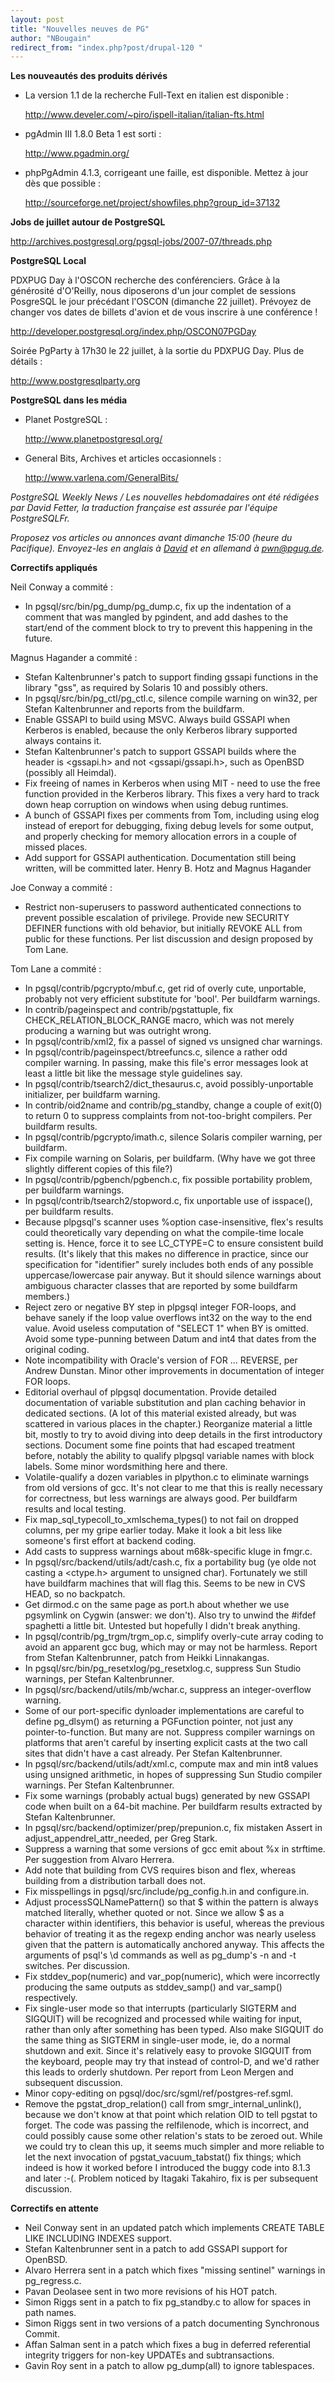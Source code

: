 ```yaml
---
layout: post
title: "Nouvelles neuves de PG"
author: "NBougain"
redirect_from: "index.php?post/drupal-120 "
---
```




<strong>Les nouveautés des produits dérivés</strong>

<ul>

<li>La version 1.1 de la recherche Full-Text en italien est disponible&nbsp;:

<a target="_blank" href="http://www.develer.com/%7Epiro/ispell-italian/italian-fts.html">http://www.develer.com/~piro/ispell-italian/italian-fts.html</a></li>

<li>pgAdmin III 1.8.0 Beta 1 est sorti&nbsp;:

<a target="_blank" href="http://www.pgadmin.org/">http://www.pgadmin.org/</a></li>

<li>phpPgAdmin 4.1.3, corrigeant une faille, est disponible. Mettez à jour dès que possible&nbsp;:

<a target="_blank" href="http://sourceforge.net/project/showfiles.php?group_id=37132">http://sourceforge.net/project/showfiles.php?group_id=37132</a></li>

</ul>

<p><strong>Jobs de juillet autour de PostgreSQL</strong></p>

<p><a target="_blank" href="http://archives.postgresql.org/pgsql-jobs/2007-07/threads.php">http://archives.postgresql.org/pgsql-jobs/2007-07/threads.php</a></p>

<p><strong>PostgreSQL Local</strong></p>

<p>PDXPUG Day à l'OSCON recherche des conférenciers. Grâce à la générosité d'O'Reilly, nous diposerons d'un jour complet de sessions PosgreSQL le jour précédant l'OSCON (dimanche 22 juillet). Prévoyez de changer vos dates de billets d'avion et de vous inscrire à une conférence !

<a target="_blank" href="http://developer.postgresql.org/index.php/OSCON07PGDay">http://developer.postgresql.org/index.php/OSCON07PGDay</a></p>

<p>Soirée PgParty à 17h30 le 22 juillet, à la sortie du PDXPUG Day. Plus de détails&nbsp;:

<a target="_blank" href="http://www.postgresqlparty.org">http://www.postgresqlparty.org</a></p>

<p><strong>PostgreSQL dans les média</strong></p>

<ul>

<li>Planet PostgreSQL&nbsp;:

<a target="_blank" href="http://www.planetpostgresql.org/">http://www.planetpostgresql.org/</a></li>

<li>General Bits, Archives et articles occasionnels&nbsp;:

<a target="_blank" href="http://www.varlena.com/GeneralBits/">http://www.varlena.com/GeneralBits/</a></li>

</ul>

<p><em>PostgreSQL Weekly News / Les nouvelles hebdomadaires ont été rédigées par David Fetter, la traduction française est assurée par l'équipe PostgreSQLFr.</em></p>

<p><em>Proposez vos articles ou annonces avant dimanche 15:00 (heure du Pacifique). Envoyez-les en anglais à <a href="mailto:david_AT_fetter_DOT_org">David</a> et en allemand à <a href="mailto:pwnATpgugDOT_DE">pwn@pgug.de</a>.</em></p>

<p><strong>Correctifs appliqués</strong></p>

<p>Neil Conway a commité&nbsp;:</p>

<ul>

<li>In pgsql/src/bin/pg_dump/pg_dump.c, fix up the indentation of a comment that was mangled by pgindent, and add dashes to the start/end of the comment block to try to prevent this happening in the future.</li>

</ul>

<p>Magnus Hagander a commité&nbsp;:</p>

<ul>

<li>Stefan Kaltenbrunner's patch to support finding gssapi functions in the library "gss", as required by Solaris 10 and possibly others.</li>

<li>In pgsql/src/bin/pg_ctl/pg_ctl.c, silence compile warning on win32, per Stefan Kaltenbrunner and reports from the buildfarm.</li>

<li>Enable GSSAPI to build using MSVC. Always build GSSAPI when Kerberos is enabled, because the only Kerberos library supported always contains it.</li>

<li>Stefan Kaltenbrunner's patch to support GSSAPI builds where the header is &lt;gssapi.h&gt; and not &lt;gssapi/gssapi.h&gt;, such as OpenBSD (possibly all Heimdal).</li>

<li>Fix freeing of names in Kerberos when using MIT - need to use the free function provided in the Kerberos library. This fixes a very hard to track down heap corruption on windows when using debug runtimes.</li>

<li>A bunch of GSSAPI fixes per comments from Tom, including using elog instead of ereport for debugging, fixing debug levels for some output, and properly checking for memory allocation errors in a couple of missed places.</li>

<li>Add support for GSSAPI authentication. Documentation still being written, will be committed later. Henry B. Hotz and Magnus Hagander</li>

</ul>

<p>Joe Conway a commité&nbsp;:</p>

<ul>

<li>Restrict non-superusers to password authenticated connections to prevent possible escalation of privilege. Provide new SECURITY DEFINER functions with old behavior, but initially REVOKE ALL from public for these functions. Per list discussion and design proposed by Tom Lane.</li>

</ul>

<p>Tom Lane a commité&nbsp;:</p>

<ul>

<li>In pgsql/contrib/pgcrypto/mbuf.c, get rid of overly cute, unportable, probably not very efficient substitute for 'bool'. Per buildfarm warnings.</li>

<li>In contrib/pageinspect and contrib/pgstattuple, fix CHECK_RELATION_BLOCK_RANGE macro, which was not merely producing a warning but was outright wrong.</li>

<li>In pgsql/contrib/xml2, fix a passel of signed vs unsigned char warnings.</li>

<li>In pgsql/contrib/pageinspect/btreefuncs.c, silence a rather odd compiler warning. In passing, make this file's error messages look at least a little bit like the message style guidelines say.</li>

<li>In pgsql/contrib/tsearch2/dict_thesaurus.c, avoid possibly-unportable initializer, per buildfarm warning.</li>

<li>In contrib/oid2name and contrib/pg_standby, change a couple of exit(0) to return 0 to suppress complaints from not-too-bright compilers. Per buildfarm results.</li>

<li>In pgsql/contrib/pgcrypto/imath.c, silence Solaris compiler warning, per buildfarm.</li>

<li>Fix compile warning on Solaris, per buildfarm. (Why have we got three slightly different copies of this file?)</li>

<li>In pgsql/contrib/pgbench/pgbench.c, fix possible portability problem, per buildfarm warnings.</li>

<li>In pgsql/contrib/tsearch2/stopword.c, fix unportable use of isspace(), per buildfarm results.</li>

<li>Because plpgsql's scanner uses %option case-insensitive, flex's results could theoretically vary depending on what the compile-time locale setting is. Hence, force it to see LC_CTYPE=C to ensure consistent build results. (It's likely that this makes no difference in practice, since our specification for "identifier" surely includes both ends of any possible uppercase/lowercase pair anyway. But it should silence warnings about ambiguous character classes that are reported by some buildfarm members.)</li>

<li>Reject zero or negative BY step in plpgsql integer FOR-loops, and behave sanely if the loop value overflows int32 on the way to the end value. Avoid useless computation of "SELECT 1" when BY is omitted. Avoid some type-punning between Datum and int4 that dates from the original coding.</li>

<li>Note incompatibility with Oracle's version of FOR ... REVERSE, per Andrew Dunstan. Minor other improvements in documentation of integer FOR loops.</li>

<li>Editorial overhaul of plpgsql documentation. Provide detailed documentation of variable substitution and plan caching behavior in dedicated sections. (A lot of this material existed already, but was scattered in various places in the chapter.) Reorganize material a little bit, mostly to try to avoid diving into deep details in the first introductory sections. Document some fine points that had escaped treatment before, notably the ability to qualify plpgsql variable names with block labels. Some minor wordsmithing here and there.</li>

<li>Volatile-qualify a dozen variables in plpython.c to eliminate warnings from old versions of gcc. It's not clear to me that this is really necessary for correctness, but less warnings are always good. Per buildfarm results and local testing.</li>

<li>Fix map_sql_typecoll_to_xmlschema_types() to not fail on dropped columns, per my gripe earlier today. Make it look a bit less like someone's first effort at backend coding.</li>

<li>Add casts to suppress warnings about m68k-specific kluge in fmgr.c.</li>

<li>In pgsql/src/backend/utils/adt/cash.c, fix a portability bug (ye olde not casting a &lt;ctype.h&gt; argument to unsigned char). Fortunately we still have buildfarm machines that will flag this. Seems to be new in CVS HEAD, so no backpatch.</li>

<li>Get dirmod.c on the same page as port.h about whether we use pgsymlink on Cygwin (answer: we don't). Also try to unwind the #ifdef spaghetti a little bit. Untested but hopefully I didn't break anything.</li>

<li>In pgsql/contrib/pg_trgm/trgm_op.c, simplify overly-cute array coding to avoid an apparent gcc bug, which may or may not be harmless. Report from Stefan Kaltenbrunner, patch from Heikki Linnakangas.</li>

<li>In pgsql/src/bin/pg_resetxlog/pg_resetxlog.c, suppress Sun Studio warnings, per Stefan Kaltenbrunner.</li>

<li>In pgsql/src/backend/utils/mb/wchar.c, suppress an integer-overflow warning.</li>

<li>Some of our port-specific dynloader implementations are careful to define pg_dlsym() as returning a PGFunction pointer, not just any pointer-to-function. But many are not. Suppress compiler warnings on platforms that aren't careful by inserting explicit casts at the two call sites that didn't have a cast already. Per Stefan Kaltenbrunner.</li>

<li>In pgsql/src/backend/utils/adt/xml.c, compute max and min int8 values using unsigned arithmetic, in hopes of suppressing Sun Studio compiler warnings. Per Stefan Kaltenbrunner.</li>

<li>Fix some warnings (probably actual bugs) generated by new GSSAPI code when built on a 64-bit machine. Per buildfarm results extracted by Stefan Kaltenbrunner.</li>

<li>In pgsql/src/backend/optimizer/prep/prepunion.c, fix mistaken Assert in adjust_appendrel_attr_needed, per Greg Stark.</li>

<li>Suppress a warning that some versions of gcc emit about %x in strftime. Per suggestion from Alvaro Herrera.</li>

<li>Add note that building from CVS requires bison and flex, whereas building from a distribution tarball does not.</li>

<li>Fix misspellings in pgsql/src/include/pg_config.h.in and configure.in.</li>

<li>Adjust processSQLNamePattern() so that $ within the pattern is always matched literally, whether quoted or not. Since we allow $ as a character within identifiers, this behavior is useful, whereas the previous behavior of treating it as the regexp ending anchor was nearly useless given that the pattern is automatically anchored anyway. This affects the arguments of psql's \d commands as well as pg_dump's -n and -t switches. Per discussion.</li>

<li>Fix stddev_pop(numeric) and var_pop(numeric), which were incorrectly producing the same outputs as stddev_samp() and var_samp() respectively.</li>

<li>Fix single-user mode so that interrupts (particularly SIGTERM and SIGQUIT) will be recognized and processed while waiting for input, rather than only after something has been typed. Also make SIGQUIT do the same thing as SIGTERM in single-user mode, ie, do a normal shutdown and exit. Since it's relatively easy to provoke SIGQUIT from the keyboard, people may try that instead of control-D, and we'd rather this leads to orderly shutdown. Per report from Leon Mergen and subsequent discussion.</li>

<li>Minor copy-editing on pgsql/doc/src/sgml/ref/postgres-ref.sgml.</li>

<li>Remove the pgstat_drop_relation() call from smgr_internal_unlink(), because we don't know at that point which relation OID to tell pgstat to forget. The code was passing the relfilenode, which is incorrect, and could possibly cause some other relation's stats to be zeroed out. While we could try to clean this up, it seems much simpler and more reliable to let the next invocation of pgstat_vacuum_tabstat() fix things; which indeed is how it worked before I introduced the buggy code into 8.1.3 and later :-(. Problem noticed by Itagaki Takahiro, fix is per subsequent discussion.</li>

</ul>

<p><strong>Correctifs en attente</strong></p>

<ul>

<li>Neil Conway sent in an updated patch which implements CREATE TABLE LIKE INCLUDING INDEXES support.</li>

<li>Stefan Kaltenbrunner sent in a patch to add GSSAPI support for OpenBSD.</li>

<li>Alvaro Herrera sent in a patch which fixes "missing sentinel" warnings in pg_regress.c.</li>

<li>Pavan Deolasee sent in two more revisions of his HOT patch.</li>

<li>Simon Riggs sent in a patch to fix pg_standby.c to allow for spaces in path names.</li>

<li>Simon Riggs sent in two versions of a patch documenting Synchronous Commit.</li>

<li>Affan Salman sent in a patch which fixes a bug in deferred referential integrity triggers for non-key UPDATEs and subtransactions.</li>

<li>Gavin Roy sent in a patch to allow pg_dump(all) to ignore tablespaces.</li>

</ul>